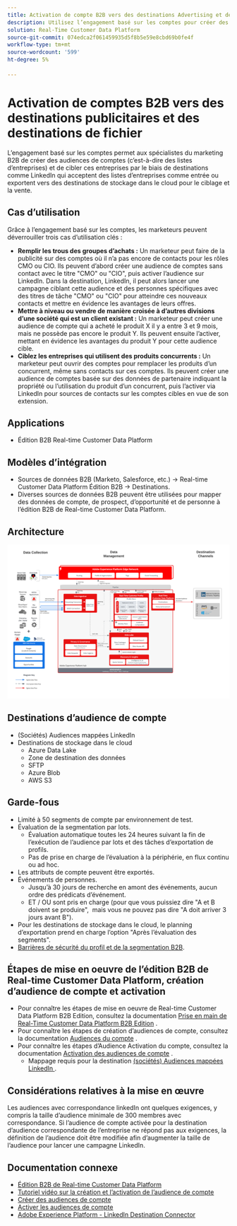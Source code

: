 ```yaml
---
title: Activation de compte B2B vers des destinations Advertising et des destinations de fichier
description: Utilisez l’engagement basé sur les comptes pour créer des audiences et les cibler via des destinations.
solution: Real-Time Customer Data Platform
source-git-commit: 074edca2f061459935d5f8b5e59e8cbd69b0fe4f
workflow-type: tm+mt
source-wordcount: '599'
ht-degree: 5%

---
```


# Activation de comptes B2B vers des destinations publicitaires et des destinations de fichier

L’engagement basé sur les comptes permet aux spécialistes du marketing B2B de créer des audiences de comptes (c’est-à-dire des listes d’entreprises) et de cibler ces entreprises par le biais de destinations comme LinkedIn qui acceptent des listes d’entreprises comme entrée ou exportent vers des destinations de stockage dans le cloud pour le ciblage et la vente.

## Cas d’utilisation

Grâce à l’engagement basé sur les comptes, les marketeurs peuvent déverrouiller trois cas d’utilisation clés :

* **Remplir les trous des groupes d’achats :** Un marketeur peut faire de la publicité sur des comptes où il n’a pas encore de contacts pour les rôles CMO ou CIO. Ils peuvent d’abord créer une audience de comptes sans contact avec le titre &quot;CMO&quot; ou &quot;CIO&quot;, puis activer l’audience sur LinkedIn. Dans la destination, LinkedIn, il peut alors lancer une campagne ciblant cette audience et des personnes spécifiques avec des titres de tâche &quot;CMO&quot; ou &quot;CIO&quot; pour atteindre ces nouveaux contacts et mettre en évidence les avantages de leurs offres.
* **Mettre à niveau ou vendre de manière croisée à d’autres divisions d’une société qui est un client existant :** Un marketeur peut créer une audience de compte qui a acheté le produit X il y a entre 3 et 9 mois, mais ne possède pas encore le produit Y. Ils peuvent ensuite l’activer, mettant en évidence les avantages du produit Y pour cette audience cible.
* **Ciblez les entreprises qui utilisent des produits concurrents :** Un marketeur peut ouvrir des comptes pour remplacer les produits d’un concurrent, même sans contacts sur ces comptes. Ils peuvent créer une audience de comptes basée sur des données de partenaire indiquant la propriété ou l’utilisation du produit d’un concurrent, puis l’activer via LinkedIn pour sources de contacts sur les comptes cibles en vue de son extension.

## Applications

* Édition B2B Real-time Customer Data Platform

## Modèles d’intégration

* Sources de données B2B (Marketo, Salesforce, etc.) -> Real-time Customer Data Platform Édition B2B -> Destinations.
* Diverses sources de données B2B peuvent être utilisées pour mapper des données de compte, de prospect, d’opportunité et de personne à l’édition B2B de Real-time Customer Data Platform.

## Architecture

![Architecture de référence du plan directeur d’Audience Activation de compte B2B](assets/b2b-blueprint-account-audience-activation.png)

## Destinations d’audience de compte

* (Sociétés) Audiences mappées LinkedIn
* Destinations de stockage dans le cloud
   * Azure Data Lake
   * Zone de destination des données
   * SFTP
   * Azure Blob
   * AWS S3

## Garde-fous

* Limité à 50 segments de compte par environnement de test.
* Évaluation de la segmentation par lots.
   * Évaluation automatique toutes les 24 heures suivant la fin de l’exécution de l’audience par lots et des tâches d’exportation de profils.
   * Pas de prise en charge de l’évaluation à la périphérie, en flux continu ou ad hoc.
* Les attributs de compte peuvent être exportés.
* Événements de personnes.
   * Jusqu’à 30 jours de recherche en amont des événements, aucun ordre des prédicats d’événement.
   * ET / OU sont pris en charge (pour que vous puissiez dire &quot;A et B doivent se produire&quot;,  mais vous ne pouvez pas dire &quot;A doit arriver 3 jours avant B&quot;).
* Pour les destinations de stockage dans le cloud, le planning d’exportation prend en charge l’option &quot;Après l’évaluation des segments&quot;.
* [Barrières de sécurité du profil et de la segmentation B2B](https://experienceleague.adobe.com/fr/docs/experience-platform/rtcdp/intro/rtcdpb2b-intro/b2b-guardrails).

## Étapes de mise en oeuvre de l’édition B2B de Real-time Customer Data Platform, création d’audience de compte et activation

* Pour connaître les étapes de mise en oeuvre de Real-time Customer Data Platform B2B Edition, consultez la documentation [Prise en main de Real-Time Customer Data Platform B2B Edition](https://experienceleague.adobe.com/fr/docs/experience-platform/rtcdp/intro/rtcdpb2b-intro/b2b-tutorial) .
* Pour connaître les étapes de création d’audiences de compte, consultez la documentation [Audiences du compte](https://experienceleague.adobe.com/fr/docs/experience-platform/segmentation/ui/account-audiences) .
* Pour connaître les étapes d’Audience Activation du compte, consultez la documentation [Activation des audiences de compte](https://experienceleague.adobe.com/fr/docs/experience-platform/destinations/ui/activate/activate-account-audiences) .
   * Mappage requis pour la destination [(sociétés) Audiences mappées LinkedIn ](https://experienceleague.adobe.com/fr/docs/experience-platform/destinations/ui/activate/activate-account-audiences#required-mappings).

## Considérations relatives à la mise en œuvre

Les audiences avec correspondance linkedIn ont quelques exigences, y compris la taille d’audience minimale de 300 membres avec correspondance. Si l’audience de compte activée pour la destination d’audience correspondante de l’entreprise ne répond pas aux exigences, la définition de l’audience doit être modifiée afin d’augmenter la taille de l’audience pour lancer une campagne LinkedIn.

## Documentation connexe

* [Édition B2B de Real-time Customer Data Platform](https://experienceleague.adobe.com/fr/docs/experience-platform/rtcdp/intro/rtcdpb2b-intro/b2b-overview)
* [ Tutoriel vidéo sur la création et l’activation de l’audience de compte ](https://experienceleague.adobe.com/fr/docs/platform-learn/tutorials/audiences/create-audiences-with-b2b-data)
* [Créer des audiences de compte](https://experienceleague.adobe.com/fr/docs/experience-platform/segmentation/ui/account-audiences)
* [Activer les audiences de compte](https://experienceleague.adobe.com/fr/docs/experience-platform/destinations/ui/activate/activate-account-audiences)
* [Adobe Experience Platform - LinkedIn Destination Connector](https://experienceleague.adobe.com/fr/docs/experience-platform/destinations/catalog/social/linkedin)
